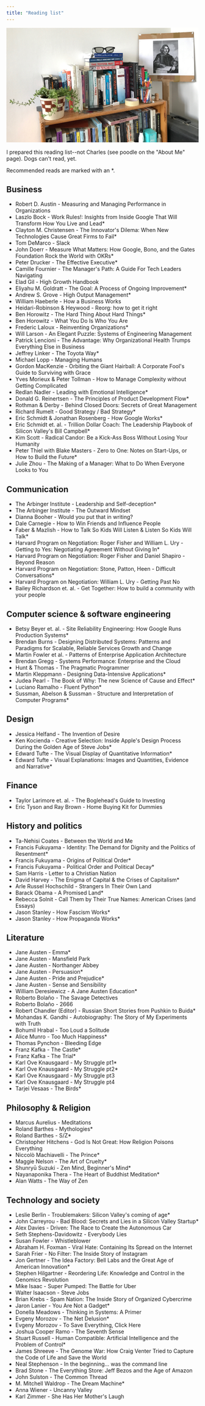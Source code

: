 ```yaml
---
title: "Reading list"
---
```


<div id="image-gallery">
  <img src="/assets/img/bookshelf.jpg">
</div>

I prepared this reading list--not Charles (see poodle on the "About Me" page). Dogs can't read, yet.

Recommended reads are marked with an \*.

## Business
* Robert D. Austin - Measuring and Managing Performance in Organizations
* Laszlo Bock - Work Rules!: Insights from Inside Google That Will Transform
  How You Live and Lead\*
* Clayton M. Christensen - The Innovator's Dilema: When New Technologies Cause
  Great Firms to Fail\*
* Tom DeMarco - Slack
* John Doerr - Measure What Matters: How Google, Bono, and the Gates Foundation Rock the World with OKRs\*
* Peter Drucker - The Effective Executive\*
* Camille Fournier - The Manager's Path: A Guide For Tech Leaders Navigating
* Elad Gil - High Growth Handbook
* Eliyahu M. Goldratt - The Goal: A Process of Ongoing Improvement\*
* Andrew S. Grove - High Output Management\*
* William Haeberle - How a Business Works
* Heidari-Robinson & Heywood - Reorg: how to get it right
* Ben Horowitz - The Hard Thing About Hard Things\*
* Ben Horowitz - What You Do Is Who You Are
* Frederic Laloux - Reinventing Organizations\*
* Will Larson - An Elegant Puzzle: Systems of Engineering Management
* Patrick Lencioni - The Advantage: Why Organizational Health Trumps Everything Else in Business
* Jeffrey Linker - The Toyota Way\*
* Michael Lopp - Managing Humans
* Gordon MacKenzie - Orbiting the Giant Hairball: A Corporate Fool's Guide to Surviving with Grace
* Yves Morieux & Peter Tollman - How to Manage Complexity without Getting
  Complicated
* Redlan Nadler - Leading with Emotional Intelligence\*
* Donald G. Reinertsen - The Principles of Product Development Flow\*
* Rothman & Derby - Behind Closed Doors: Secrets of Great Management
* Richard Rumelt - Good Strategy / Bad Strategy\*
* Eric Schmidt & Jonathan Rosenberg - How Google Works\*
* Eric Schmidt et. al. - Trillion Dollar Coach: The Leadership Playbook of Silicon Valley's Bill Campbell\*
* Kim Scott - Radical Candor: Be a Kick-Ass Boss Without Losing Your Humanity
* Peter Thiel with Blake Masters - Zero to One: Notes on Start-Ups, or How to Build the Future\*
* Julie Zhou - The Making of a Manager: What to Do When Everyone Looks to You

## Communication
* The Arbinger Institute - Leadership and Self-deception\*
* The Arbinger Institute - The Outward Mindset
* Dianna Booher - Would you put that in writing?
* Dale Carnegie - How to Win Friends and Influence People
* Faber & Mazlish - How to Talk So Kids Will Listen & Listen So Kids Will Talk\*
* Harvard Program on Negotiation: Roger Fisher and William L. Ury - Getting to Yes: Negotiating Agreement Without Giving In\*
* Harvard Program on Negotiation: Roger Fisher and Daniel Shapiro - Beyond Reason
* Harvard Program on Negotiation: Stone, Patton, Heen - Difficult Conversations\*
* Harvard Program on Negotiation: William L. Ury - Getting Past No
* Bailey Richardson et. al. - Get Together: How to build a community with your people

## Computer science & software engineering
* Betsy Beyer et. al. - Site Reliability Engineering: How Google Runs Production Systems\*
* Brendan Burns - Designing Distributed Systems: Patterns and Paradigms for Scalable, Reliable Services
  Growth and Change
* Martin Fowler et al. - Patterns of Enterprise Application Architecture
* Brendan Gregg - Systems Performance: Enterprise and the Cloud
* Hunt & Thomas - The Pragmatic Programmer
* Martin Kleppmann - Designing Data-Intensive Applications\*
* Judea Pearl - The Book of Why: The new Science of Cause and Effect\*
* Luciano Ramalho - Fluent Python\*
* Sussman, Abelson & Sussman - Structure and Interpretation of Computer Programs\*

## Design
* Jessica Helfand - The Invention of Desire
* Ken Kocienda - Creative Selection: Inside Apple's Design Process During the Golden Age of Steve Jobs\*
* Edward Tufte - The Visual Display of Quantitative Information\*
* Edward Tufte - Visual Explanations: Images and Quantities, Evidence and Narrative\*

## Finance
* Taylor Larimore et. al. - The Boglehead's Guide to Investing
* Eric Tyson and Ray Brown - Home Buying Kit for Dummies

## History and politics
* Ta-Nehisi Coates - Between the World and Me
* Francis Fukuyama - Identity: The Demand for Dignity and the Politics of Resentment\*
* Francis Fukuyama - Origins of Political Order\*
* Francis Fukuyama - Political Order and Political Decay\*
* Sam Harris - Letter to a Christian Nation
* David Harvey - The Enigma of Capital & the Crises of Capitalism\*
* Arle Russel Hochschild - Strangers In Their Own Land
* Barack Obama - A Promised Land\*
* Rebecca Solnit - Call Them by Their True Names: American Crises (and Essays)
* Jason Stanley - How Fascism Works\*
* Jason Stanley - How Propaganda Works\*

## Literature
* Jane Austen - Emma\*
* Jane Austen - Mansfield Park
* Jane Austen - Northanger Abbey
* Jane Austen - Persuasion\*
* Jane Austen - Pride and Prejudice\*
* Jane Austen - Sense and Sensibility
* William Deresiewicz - A Jane Austen Education\*
* Roberto Bolaño - The Savage Detectives
* Roberto Bolaño - 2666
* Robert Chandler (Editor) - Russian Short Stories from Pushkin to Buida\*
* Mohandas K. Gandhi - Autobiography: The Story of My Experiments with Truth
* Bohumil Hrabal - Too Loud a Solitude
* Alice Munro - Too Much Happiness\*
* Thomas Pynchon - Bleeding Edge
* Franz Kafka - The Castle\*
* Franz Kafka - The Trial\*
* Karl Ove Knausgaard - My Struggle pt1\*
* Karl Ove Knausgaard - My Struggle pt2\*
* Karl Ove Knausgaard - My Struggle pt3
* Karl Ove Knausgaard - My Struggle pt4
* Tarjei Vesaas - The Birds\*

## Philosophy & Religion
* Marcus Aurelius - Meditations
* Roland Barthes - Mythologies\*
* Roland Barthes - S/Z\*
* Christopher Hitchens - God Is Not Great: How Religion Poisons Everything
* Niccolò Machiavelli - The Prince\*
* Maggie Nelson - The Art of Cruelty\*
* Shunryū Suzuki - Zen Mind, Beginner's Mind\*
* Nayanaponika Thera - The Heart of Buddhist Meditation\*
* Alan Watts - The Way of Zen

## Technology and society
* Leslie Berlin - Troublemakers: Silicon Valley's coming of age\*
* John Carreyrou - Bad Blood: Secrets and Lies in a Silicon Valley Startup\*
* Alex Davies - Driven: The Race to Create the Autonomous Car
* Seth Stephens-Davidowitz - Everybody Lies
* Susan Fowler - Whistleblower
* Abraham H. Foxman - Viral Hate: Containing Its Spread on the Internet
* Sarah Frier - No Filter: The Inside Story of Instagram
* Jon Gertner - The Idea Factory: Bell Labs and the Great Age of American
  Innovation\*
* Stephen Hilgartner - Reordering Life: Knowledge and Control in the Genomics Revolution
* Mike Isaac - Super Pumped: The Battle for Uber
* Walter Isaacson - Steve Jobs
* Brian Krebs - Spam Nation: The Inside Story of Organized Cybercrime
* Jaron Lanier - You Are Not a Gadget\*
* Donella Meadows - Thinking in Systems: A Primer
* Evgeny Morozov - The Net Delusion\*
* Evgeny Morozov - To Save Everything, Click Here
* Joshua Cooper Ramo - The Seventh Sense
* Stuart Russell - Human Compatible: Artificial Intelligence and the Problem of
  Control\*
* James Shreeve - The Genome War: How Craig Venter Tried to Capture the Code
  of Life and Save the World
* Neal Stephenson - In the beginning... was the command line
* Brad Stone - The Everything Store: Jeff Bezos and the Age of Amazon
* John Sulston - The Common Thread
* M. Mitchell Waldrop - The Dream Machine\*
* Anna Wiener - Uncanny Valley
* Karl Zimmer - She Has Her Mother's Laugh
